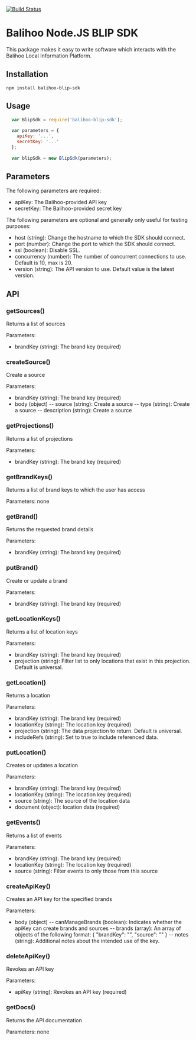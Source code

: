 [![Build Status](https://travis-ci.org/balihoo/balihoo-node-blip-sdk.svg?branch=master)](https://travis-ci.org/balihoo/balihoo-node-blip-sdk)
# Balihoo Node.JS BLIP SDK
This package makes it easy to write software which interacts with the Balihoo Local Information Platform.

## Installation
```
npm install balihoo-blip-sdk
```

## Usage
```javascript
  var BlipSdk = require('balihoo-blip-sdk');
  
  var parameters = {
    apiKey: '...',
    secretKey: '...'
  };
  
  var blipSdk = new BlipSdk(parameters);
```

## Parameters
The following parameters are required:
- apiKey:  The Balihoo-provided API key
- secretKey:  The Balihoo-provided secret key

The following parameters are optional and generally only useful for testing purposes:
- host (string):  Change the hostname to which the SDK should connect.
- port (number):  Change the port to which the SDK should connect.
- ssl (boolean):  Disable SSL.
- concurrency (number):  The number of concurrent connections to use.  Default is 10, max is 20.
- version (string):  The API version to use.  Default value is the latest version.

## API

### getSources()
Returns a list of sources

Parameters:
- brandKey (string):  The brand key (required)

### createSource()
Create a source

Parameters:
- brandKey (string):  The brand key (required)
- body (object)
-- source (string): Create a source
-- type (string): Create a source
-- description (string): Create a source

### getProjections()
Returns a list of projections

Parameters:
- brandKey (string):  The brand key (required)

### getBrandKeys()
Returns a list of brand keys to which the user has access

Parameters: none

### getBrand()
Returns the requested brand details

Parameters:
- brandKey (string):  The brand key (required)

### putBrand()
Create or update a brand

Parameters:
- brandKey (string):  The brand key (required)

### getLocationKeys()
Returns a list of location keys

Parameters:
- brandKey (string):  The brand key (required)
- projection (string):  Filter list to only locations that exist in this projection.  Default is universal.

### getLocation()
Returns a location

Parameters:
- brandKey (string):  The brand key (required)
- locationKey (string):  The location key (required)
- projection (string):  The data projection to return.  Default is universal.
- includeRefs (string):  Set to true to include referenced data.

### putLocation()
Creates or updates a location

Parameters:
- brandKey (string):  The brand key (required)
- locationKey (string):  The location key (required)
- source (string):  The source of the location data
- document (object):  location data (required)

### getEvents()
Returns a list of events

Parameters:
- brandKey (string):  The brand key (required)
- locationKey (string):  The location key (required)
- source (string):  Filter events to only those from this source

### createApiKey()
Creates an API key for the specified brands

Parameters:
- body (object)
-- canManageBrands (boolean): Indicates whether the apiKey can create brands and sources
-- brands (array): An array of objects of the following format: { "brandKey": "<brandKey>", "source": "<source>" }
-- notes (string): Additional notes about the intended use of the key.

### deleteApiKey()
Revokes an API key

Parameters:
- apiKey (string):  Revokes an API key (required)

### getDocs()
Returns the API documentation

Parameters: none
